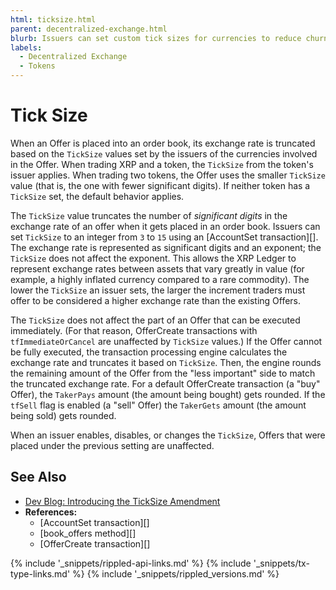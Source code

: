 ```yaml
---
html: ticksize.html
parent: decentralized-exchange.html
blurb: Issuers can set custom tick sizes for currencies to reduce churn in order books over miniscule differences in exchange rates.
labels:
  - Decentralized Exchange
  - Tokens
---
```

# Tick Size

When an Offer is placed into an order book, its exchange rate is truncated based on the `TickSize` values set by the issuers of the currencies involved in the Offer. When trading XRP and a token, the `TickSize` from the token's issuer applies. When trading two tokens, the Offer uses the smaller `TickSize` value (that is, the one with fewer significant digits). If neither token has a `TickSize` set, the default behavior applies.

The `TickSize` value truncates the number of _significant digits_ in the exchange rate of an offer when it gets placed in an order book. Issuers can set `TickSize` to an integer from `3` to `15` using an [AccountSet transaction][]. The exchange rate is represented as significant digits and an exponent; the `TickSize` does not affect the exponent. This allows the XRP Ledger to represent exchange rates between assets that vary greatly in value (for example, a highly inflated currency compared to a rare commodity). The lower the `TickSize` an issuer sets, the larger the increment traders must offer to be considered a higher exchange rate than the existing Offers.

The `TickSize` does not affect the part of an Offer that can be executed immediately. (For that reason, OfferCreate transactions with `tfImmediateOrCancel` are unaffected by `TickSize` values.) If the Offer cannot be fully executed, the transaction processing engine calculates the exchange rate and truncates it based on `TickSize`. Then, the engine rounds the remaining amount of the Offer from the "less important" side to match the truncated exchange rate. For a default OfferCreate transaction (a "buy" Offer), the `TakerPays` amount (the amount being bought) gets rounded. If the `tfSell` flag is enabled (a "sell" Offer) the `TakerGets` amount (the amount being sold) gets rounded.

When an issuer enables, disables, or changes the `TickSize`, Offers that were placed under the previous setting are unaffected.

## See Also

- [Dev Blog: Introducing the TickSize Amendment](https://xrpl.org/blog/2017/ticksize-voting.html#ticksize-amendment-overview)
- **References:**
    - [AccountSet transaction][]
    - [book_offers method][]
    - [OfferCreate transaction][]



<!--{# common link defs #}-->
{% include '_snippets/rippled-api-links.md' %}
{% include '_snippets/tx-type-links.md' %}
{% include '_snippets/rippled_versions.md' %}
